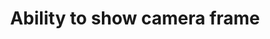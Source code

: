 ---
title: 'Ability to show camera frame'
redirect_to:
  - 'https://discuss.pencil2d.org/t/ability-to-show-camera-frame/860'
---